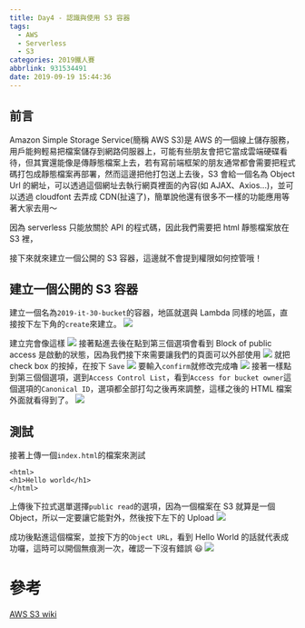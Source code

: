 ```yaml
---
title: Day4 - 認識與使用 S3 容器
tags:
  - AWS
  - Serverless
  - S3
categories: 2019鐵人賽
abbrlink: 931534491
date: 2019-09-19 15:44:36
---
```


## 前言

Amazon Simple Storage Service(簡稱 AWS S3)是 AWS 的一個線上儲存服務，用戶能夠輕易把檔案儲存到網路伺服器上，可能有些朋友會把它當成雲端硬碟看待，但其實還能像是傳靜態檔案上去，若有寫前端框架的朋友通常都會需要把程式碼打包成靜態檔案再部署，然而這邊把他打包送上去後，S3 會給一個名為 Object Url 的網址，可以透過這個網址去執行網頁裡面的內容(如 AJAX、Axios...)，並可以透過 cloudfont 去弄成 CDN(扯遠了)，簡單說他還有很多不一樣的功能應用等著大家去用～

因為 serverless 只能放關於 API 的程式碼，因此我們需要把 html 靜態檔案放在 S3 裡，

接下來就來建立一個公開的 S3 容器，這邊就不會提到權限如何控管哦！

## 建立一個公開的 S3 容器

建立一個名為`2019-it-30-bucket`的容器，地區就選與 Lambda 同樣的地區，直接按下左下角的`create`來建立。
![](https://i.imgur.com/lfRsTDn.png)

建立完會像這樣
![](https://i.imgur.com/SgPTxsQ.png)
接著點進去後在點到第三個選項會看到 Block of public access 是啟動的狀態，因為我們接下來需要讓我們的頁面可以外部使用
![](https://i.imgur.com/M065zbI.png)
就把 check box 的按掉，在按下 `Save`
![](https://i.imgur.com/SjT0qY7.png)
要輸入`confirm`就修改完成嚕
![](https://i.imgur.com/qxquZI1.png)
接著一樣點到第三個個選項，選到`Access Control List`，看到`Access for bucket owner`這個選項的`Canonical ID`，選項都全部打勾之後再來調整，這樣之後的 HTML 檔案外面就看得到了。
![](https://i.imgur.com/uZfyrAQ.png)

## 測試

接著上傳一個`index.html`的檔案來測試

```
<html>
<h1>Hello world</h1>
</html>
```

上傳後下拉式選單選擇`public read`的選項，因為一個檔案在 S3 就算是一個 Object，所以一定要讓它能對外，然後按下左下的 Upload
![](https://i.imgur.com/iO2R9aW.png)

成功後點進這個檔案，並按下方的`Object URL`，看到 Hello World 的話就代表成功囉，這時可以開個無痕測一次，確認一下沒有錯誤 😃
![](https://i.imgur.com/m1jC1E2.png)

# 參考

[AWS S3 wiki](https://zh.wikipedia.org/wiki/Amazon_S3)
